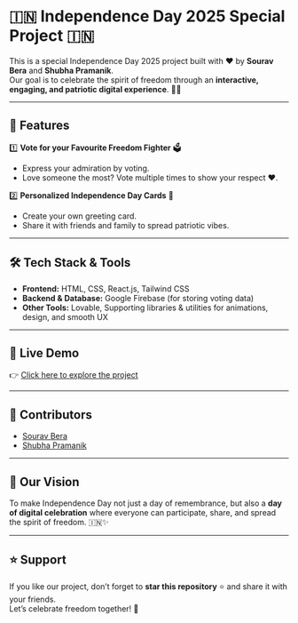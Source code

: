 # 🇮🇳 Independence Day 2025 Special Project 🇮🇳

This is a special Independence Day 2025 project built with ❤️ by **Sourav Bera** and **Shubha Pramanik**.  
Our goal is to celebrate the spirit of freedom through an **interactive, engaging, and patriotic digital experience**. 🎉✨

---

## 🌟 Features

1️⃣ **Vote for your Favourite Freedom Fighter** 🗳️  
   - Express your admiration by voting.  
   - Love someone the most? Vote multiple times to show your respect ❤️.  

2️⃣ **Personalized Independence Day Cards** 🎨  
   - Create your own greeting card.  
   - Share it with friends and family to spread patriotic vibes.  

---

## 🛠️ Tech Stack & Tools

- **Frontend:** HTML, CSS, React.js, Tailwind CSS  
- **Backend & Database:** Google Firebase (for storing voting data)  
- **Other Tools:** Lovable, Supporting libraries & utilities for animations, design, and smooth UX  

---

## 🚀 Live Demo
👉 [Click here to explore the project](https://independence-day-2k25.netlify.app/)

---

## 🤝 Contributors

- [Sourav Bera](https://github.com/SBera01)  
- [Shubha Pramanik](https://github.com/shubhapramanik07)  

---

## 🎯 Our Vision

To make Independence Day not just a day of remembrance, but also a **day of digital celebration** where everyone can participate, share, and spread the spirit of freedom. 🇮🇳✨

---

## ⭐ Support

If you like our project, don’t forget to **star this repository** ⭐ and share it with your friends.  
Let’s celebrate freedom together! 🙌